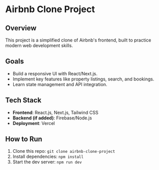 # Airbnb Clone Project  

## Overview  
This project is a simplified clone of Airbnb's frontend, built to practice modern web development skills.  

## Goals  
- Build a responsive UI with React/Next.js.  
- Implement key features like property listings, search, and bookings.  
- Learn state management and API integration.  

## Tech Stack  
- **Frontend**: React.js, Next.js, Tailwind CSS  
- **Backend (if added)**: Firebase/Node.js  
- **Deployment**: Vercel  

## How to Run  
1. Clone this repo: `git clone airbnb-clone-project`  
2. Install dependencies: `npm install`  
3. Start the dev server: `npm run dev`  
